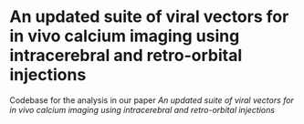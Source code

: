 # An updated suite of viral vectors for in vivo calcium imaging using intracerebral and retro-orbital injections

Codebase for the analysis in our paper *An updated suite of viral vectors for in vivo calcium imaging using intracerebral and retro-orbital injections*
